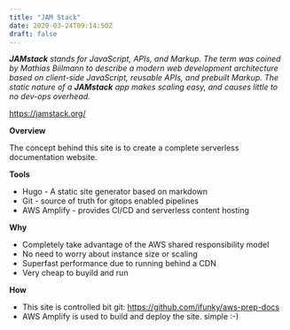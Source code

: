 ```yaml
---
title: "JAM Stack"
date: 2020-03-24T09:14:50Z
draft: false
---
```


***JAMstack** stands for JavaScript, APIs, and Markup. The term was coined by Mathias Biilmann to describe a modern web development architecture based on client-side JavaScript, reusable APIs, and prebuilt Markup. The static nature of a **JAMstack** app makes scaling easy, and causes little to no dev-ops overhead.*

https://jamstack.org/

**Overview**

The concept behind this site is to create a complete serverless documentation website.

**Tools**

- Hugo - A static site generator based on markdown
- Git - source of truth for gitops enabled pipelines
- AWS Amplify - provides CI/CD and serverless content hosting



**Why**

- Completely take advantage of the AWS shared responsibility model 
- No need to worry about instance size or scaling
- Superfast performance due to running behind a CDN
- Very cheap to buyild and run

**How**

- This site is controlled bit git: https://github.com/ifunky/aws-prep-docs
- AWS Amplify is used to build and deploy the site.  simple :-)

